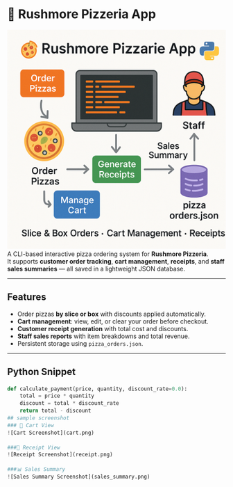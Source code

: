 

# 🍕 Rushmore Pizzeria App  
![alt text](image-3.png)
A CLI-based interactive pizza ordering system for **Rushmore Pizzeria**.  
It supports **customer order tracking**, **cart management**, **receipts**, and **staff sales summaries** — all saved in a lightweight JSON database.  


---

##  Features
- Order pizzas **by slice or box** with discounts applied automatically.  
- **Cart management**: view, edit, or clear your order before checkout.  
- **Customer receipt generation** with total cost and discounts.  
- **Staff sales reports** with item breakdowns and total revenue.  
- Persistent storage using `pizza_orders.json`.  

---
## Python Snippet
```python
def calculate_payment(price, quantity, discount_rate=0.0):
    total = price * quantity
    discount = total * discount_rate
    return total - discount
## sample screenshot
### 🛒 Cart View
![Cart Screenshot](cart.png)

###🧾 Receipt View
![Receipt Screenshot](receipt.png)

###📊 Sales Summary
![Sales Summary Screenshot](sales_summary.png)